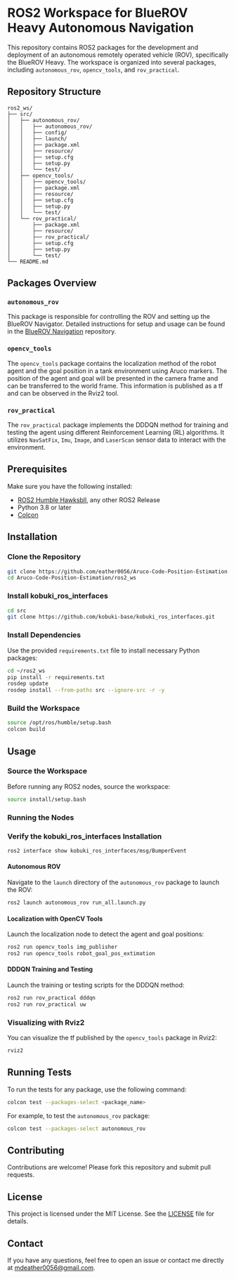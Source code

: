 # ROS2 Workspace for BlueROV Heavy Autonomous Navigation

This repository contains ROS2 packages for the development and deployment of an autonomous remotely operated vehicle (ROV), specifically the BlueROV Heavy. The workspace is organized into several packages, including `autonomous_rov`, `opencv_tools`, and `rov_practical`.

## Repository Structure

```
ros2_ws/
├── src/
│   ├── autonomous_rov/
│   │   ├── autonomous_rov/
│   │   ├── config/
│   │   ├── launch/
│   │   ├── package.xml
│   │   ├── resource/
│   │   ├── setup.cfg
│   │   ├── setup.py
│   │   └── test/
│   ├── opencv_tools/
│   │   ├── opencv_tools/
│   │   ├── package.xml
│   │   ├── resource/
│   │   ├── setup.cfg
│   │   ├── setup.py
│   │   └── test/
│   └── rov_practical/
│       ├── package.xml
│       ├── resource/
│       ├── rov_practical/
│       ├── setup.cfg
│       ├── setup.py
│       └── test/
└── README.md
```

## Packages Overview

### `autonomous_rov`
This package is responsible for controlling the ROV and setting up the BlueROV Navigator. Detailed instructions for setup and usage can be found in the [BlueROV Navigation](https://github.com/eather0056/BlueROV-Navigation.git) repository.

### `opencv_tools`
The `opencv_tools` package contains the localization method of the robot agent and the goal position in a tank environment using Aruco markers. The position of the agent and goal will be presented in the camera frame and can be transferred to the world frame. This information is published as a tf and can be observed in the Rviz2 tool.

### `rov_practical`
The `rov_practical` package implements the DDDQN method for training and testing the agent using different Reinforcement Learning (RL) algorithms. It utilizes `NavSatFix`, `Imu`, `Image`, and `LaserScan` sensor data to interact with the environment.

## Prerequisites

Make sure you have the following installed:

- [ROS2 Humble Hawksbll](https://docs.ros.org/en/humble/Installation.html), any other ROS2 Release
- Python 3.8 or later
- [Colcon](https://colcon.readthedocs.io/en/released/)

## Installation

### Clone the Repository

```bash
git clone https://github.com/eather0056/Aruco-Code-Position-Estimation.git
cd Aruco-Code-Position-Estimation/ros2_ws
```

### Install kobuki_ros_interfaces
```bash
cd src
git clone https://github.com/kobuki-base/kobuki_ros_interfaces.git
```

### Install Dependencies

Use the provided `requirements.txt` file to install necessary Python packages:

```bash
cd ~/ros2_ws
pip install -r requirements.txt
rosdep update
rosdep install --from-paths src --ignore-src -r -y
```

### Build the Workspace

```bash
source /opt/ros/humble/setup.bash
colcon build
```

## Usage

### Source the Workspace

Before running any ROS2 nodes, source the workspace:

```bash
source install/setup.bash
```

### Running the Nodes

### Verify the kobuki_ros_interfaces Installation

```bash
ros2 interface show kobuki_ros_interfaces/msg/BumperEvent
```

#### Autonomous ROV

Navigate to the `launch` directory of the `autonomous_rov` package to launch the ROV:

```bash
ros2 launch autonomous_rov run_all.launch.py
```

#### Localization with OpenCV Tools

Launch the localization node to detect the agent and goal positions:

```bash
ros2 run opencv_tools img_publisher
ros2 run opencv_tools robot_goal_pos_extimation
```

#### DDDQN Training and Testing

Launch the training or testing scripts for the DDDQN method:

```bash
ros2 run rov_practical dddqn
ros2 run rov_practical uw
```

### Visualizing with Rviz2

You can visualize the tf published by the `opencv_tools` package in Rviz2:

```bash
rviz2
```

## Running Tests

To run the tests for any package, use the following command:

```bash
colcon test --packages-select <package_name>
```

For example, to test the `autonomous_rov` package:

```bash
colcon test --packages-select autonomous_rov
```

## Contributing

Contributions are welcome! Please fork this repository and submit pull requests.

## License

This project is licensed under the MIT License. See the [LICENSE](LICENSE) file for details.

## Contact

If you have any questions, feel free to open an issue or contact me directly at mdeather0056@gmail.com.